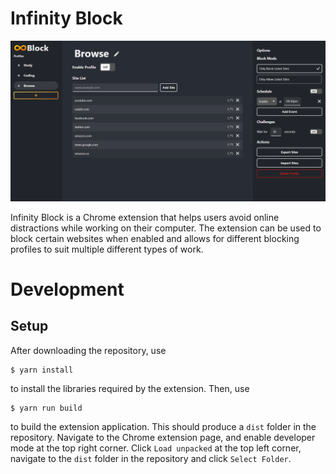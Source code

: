 # Infinity Block

![Infinity block extension screenshot.](./src/assets/screenshot.png)

Infinity Block is a Chrome extension that helps users avoid online distractions 
while working on their computer. The extension can be used to block certain websites
when enabled and allows for different blocking profiles to suit multiple different
types of work.

# Development
## Setup

After downloading the repository, use

```
$ yarn install
```

to install the libraries required by the extension. Then, use

```
$ yarn run build
```

to build the extension application. This should produce a `dist` folder in the repository.
Navigate to the Chrome extension page, and enable developer mode at the top right corner. 
Click `Load unpacked` at the top left corner, navigate to the `dist` folder in the 
repository and click `Select Folder`.